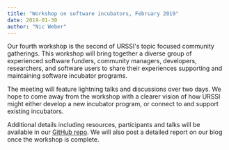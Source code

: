 ```yaml
---
title: "Workshop on software incubators, February 2019"
date: 2019-01-30
author: "Nic Weber"
---
```


Our fourth workshop is the second of URSSI's topic focused community gatherings. This workshop will bring together a diverse group of experienced software funders, community managers, developers, researchers, and software users to share their experiences supporting and maintaining software incubator programs. 

The meeting will feature lightning talks and discussions over two days. We hope to come away from the workshop with a clearer vision of how URSSI might either develop a new incubator program, or connect to and support existing incubators.   

Additional details including resources, participants and talks will be available in our <a href="https://github.com/si2-urssi/software-incubator">GitHub repo</a>. We will also post a detailed report on our blog once the workshop is complete.
